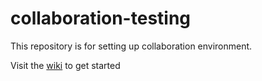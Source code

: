 # collaboration-testing

This repository is for setting up collaboration environment.

Visit the [wiki](https://github.com/Zurich-Blockchain-RnD/collaboration-testing/blob/master/Configure%20collaboration%20environment) to get started
